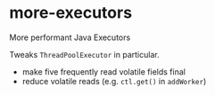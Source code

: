 # more-executors
More performant Java Executors

Tweaks `ThreadPoolExecutor` in particular.

* make five frequently read volatile fields final
* reduce volatile reads (e.g. `ctl.get()` in `addWorker`)
